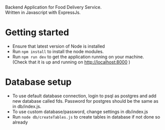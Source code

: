 Backend Application for Food Delivery Service.  
Written in Javascript with ExpressJs.  

# Getting started
* Ensure that latest version of Node is installed
* Run `npm install` to install the node modules.
* Run `npm run dev` to get the application running on your machine.  
(Check that it is up and running on [http://localhost:8000](http://localhost:8000) )

# Database setup
* To use default database connection, login to psql as postgres and add new database called fds. Password for postgres should be the same as in db/index.js.
* To use custom database/password, change settings in db/index.js
* Run `node db/createTables.js` to create tables in database if not done so already